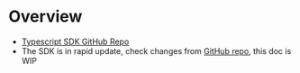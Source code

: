 # Overview

* [Typescript SDK GitHub Repo](https://github.com/AnimeSwap/v1-sdk)
* The SDK is in rapid update, check changes from [GitHub repo](https://github.com/AnimeSwap/v1-sdk), this doc is WIP
